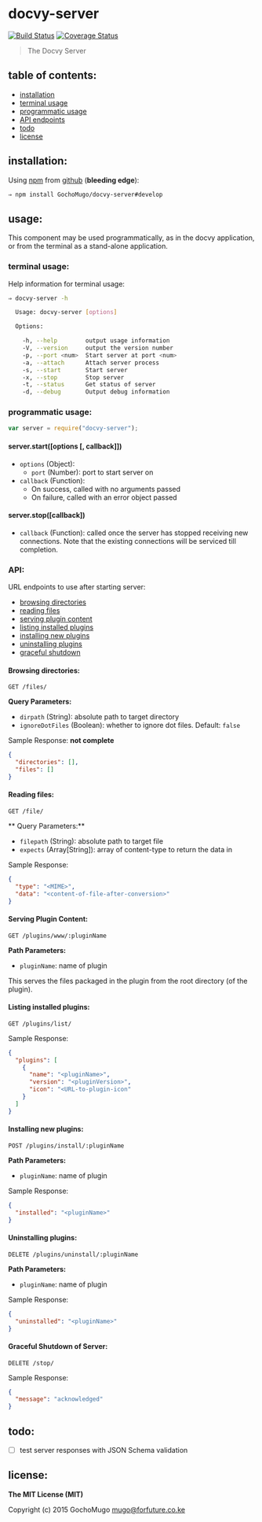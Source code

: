 
# docvy-server

[![Build Status](https://travis-ci.org/GochoMugo/docvy-server.svg?branch=develop)](https://travis-ci.org/GochoMugo/docvy-server) [![Coverage Status](https://coveralls.io/repos/GochoMugo/docvy-server/badge.svg?branch=develop)](https://coveralls.io/r/GochoMugo/docvy-server?branch=develop)

> The Docvy Server


## table of contents:

* [installation](#installation)
* [terminal usage](#terminal)
* [programmatic usage](#programmatic)
* [API endpoints](#api)
* [todo](#todo)
* [license](#license)


<a name="installation"></a>
## installation:

Using [npm][npm] from [github][repo] (**bleeding edge**):

```bash
⇒ npm install GochoMugo/docvy-server#develop
```


## usage:

This component may be used programmatically, as in the docvy application, or from the terminal as a stand-alone application.


<a name="terminal"></a>
### terminal usage:

Help information for terminal usage:

```bash
⇒ docvy-server -h

  Usage: docvy-server [options]

  Options:

    -h, --help        output usage information
    -V, --version     output the version number
    -p, --port <num>  Start server at port <num>
    -a, --attach      Attach server process
    -s, --start       Start server
    -x, --stop        Stop server
    -t, --status      Get status of server
    -d, --debug       Output debug information

```


<a name="programmatic"></a>
### programmatic usage:

```js
var server = require("docvy-server");
```

#### server.start([options [, callback]])

* `options` (Object):
  * `port` (Number): port to start server on
* `callback` (Function):
  * On success, called with no arguments passed
  * On failure, called with an error object passed


#### server.stop([callback])

* `callback` (Function): called once the server has stopped receiving new connections. Note that the existing connections will be serviced till completion.


<a name="api"></a>
### API:

URL endpoints to use after starting server:

* [browsing directories](#dirs)
* [reading files](#files)
* [serving plugin content](#plugin-content)
* [listing installed plugins](#plugin-list)
* [installing new plugins](#plugin-install)
* [uninstalling plugins](#plugin-uninstall)
* [graceful shutdown](#shutdown)


<a name="dirs"></a>
#### Browsing directories:

```http
GET /files/
```

**Query Parameters:**

* `dirpath` (String): absolute path to target directory
* `ignoreDotFiles` (Boolean): whether to ignore dot files. Default: `false`

Sample Response: **not complete**
```json
{
  "directories": [],
  "files": []
}
```


<a name="files"></a>
#### Reading files:

```http
GET /file/
```

** Query Parameters:**

* `filepath` (String): absolute path to target file
* `expects` (Array[String]): array of content-type to return the data in

Sample Response:
```json
{
  "type": "<MIME>",
  "data": "<content-of-file-after-conversion>"
}
```


<a name="plugin-content"></a>
#### Serving Plugin Content:

```http
GET /plugins/www/:pluginName
```

**Path Parameters:**

* `pluginName`: name of plugin

This serves the files packaged in the plugin from the root directory (of the plugin).


<a name="plugin-list"></a>
#### Listing installed plugins:

```http
GET /plugins/list/
```

Sample Response:
```json
{
  "plugins": [
    {
      "name": "<pluginName>",
      "version": "<pluginVersion>",
      "icon": "<URL-to-plugin-icon"
    }
  ]
}
```


<a name="plugin-install"></a>
#### Installing new plugins:

```http
POST /plugins/install/:pluginName
```

**Path Parameters:**

* `pluginName`: name of plugin

Sample Response:
```json
{
  "installed": "<pluginName>"
}
```


<a name="plugin-uninstall"></a>
#### Uninstalling plugins:

```http
DELETE /plugins/uninstall/:pluginName
```

**Path Parameters:**

* `pluginName`: name of plugin

Sample Response:
```json
{
  "uninstalled": "<pluginName>"
}
```


<a name="shutdown"></a>
#### Graceful Shutdown of Server:

```http
DELETE /stop/
```

Sample Response:
```json
{
  "message": "acknowledged"
}
```


<a name="todo"></a>
## todo:

* [ ] test server responses with JSON Schema validation


<a name="license"></a>
## license:

__The MIT License (MIT)__

Copyright (c) 2015 GochoMugo <mugo@forfuture.co.ke>


[npm]:https://npmjs.com
[repo]:https://github.com/GochoMugo/docvy-server

